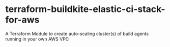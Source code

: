 # terraform-buildkite-elastic-ci-stack-for-aws
A Terraform Module to create auto-scaling cluster(s) of build agents running in your own AWS VPC 
